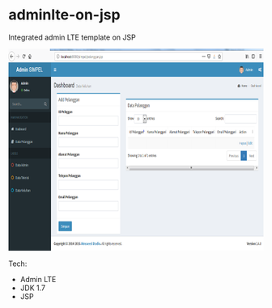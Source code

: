 # adminlte-on-jsp
Integrated admin LTE template on JSP

<p align="center"><img height="400px" src="https://github.com/perdianto27/adminlte-on-jsp/blob/master/sc.png"></p>

Tech: 
- Admin LTE
- JDK 1.7
- JSP
